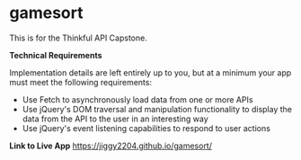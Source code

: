 # gamesort

This is for the Thinkful API Capstone. 

**Technical Requirements**

Implementation details are left entirely up to you, but at a minimum your app must meet the following requirements:

- Use Fetch to asynchronously load data from one or more APIs
- Use jQuery's DOM traversal and manipulation functionality to display the data from the API to the user in an interesting way
- Use jQuery's event listening capabilities to respond to user actions


**Link to Live App**
https://jiggy2204.github.io/gamesort/

